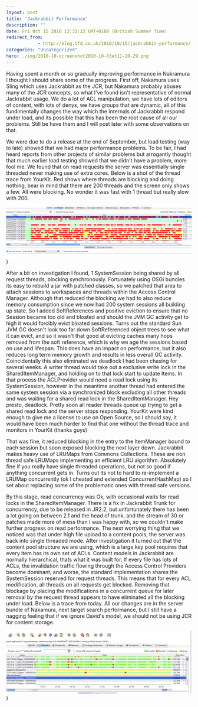 ```yaml
---
layout: post
title: 'Jackrabbit Performance'
description: ""
date: Fri Oct 15 2010 13:32:23 GMT+0100 (British Summer Time)
redirect_from: 
            - http://blog.tfd.co.uk/2010/10/15/jackrabbit-performance/
categories: "Uncategorized"
hero: ./img/2010-10-screenshot2010-10-03at11-20-29.png
---
```

Having spent a month or so gradually improving performance in Nakramura I thought I should share some of the progress. First off, Nakamura uses Sling which uses Jackrabbit as the JCR, but Nakamura probably abuses many of the JCR concepts, so what I've found isn't representative of normal Jackrabbit usage. We do a lot of ACL manipulation, we have lots of editors of content, with lots of denys, we have groups that are dynamic, all of this fundimentally changes the way which the internals of Jackrabbit respond under load, and its possible that this has been the root cause of all our problems. Still be have them and I will post later with some observations on that.

We were due to do a release at the end of September, but load testing (way to late) showed that we had major performance problems. To be fair, I had heard reports from other projects of similar problems but arrogantly thought that much earlier load testing showed that we didn't have a problem, more fool me. We found that on read requests the server was essentially single threaded never making use of extra cores. Below is a shot of the thread trace from YourKit. Red shows where threads are blocking and doing nothing, bear in mind that there are 200 threads and the screen only shows a few. All were blocking. No wonder it was fast with 1 thread but really slow with 200.

[![](/img/2010-10-screenshot2010-10-03at11-20-29.png "Nakamura under heavy load with blocking.")](/img/2010/10/screenshot2010-10-03at11-20-29.png))

After a bit on investigation I found, 1 SystemSession being shared by all request threads, blocking synchronously. Fortunately using OSGi bundles its easy to rebuild a jar with patched classes, so we patched that area to attach sessions to workspaces and threads within the Access Control Manager. Although that reduced the blocking we had to also reduce memory consumption since we now had 200 system sessions all building up state. So I added SoftReferences and positive eviction to ensure that no Session became too old and bloated and should the JVM GC activity get to high it would forcibly evict bloated sessions. Turns out the standard Sun JVM GC doesn't look too far down SoftReferenced object trees to see what it can evict, and so it wasn't that good at evicting caches many hops removed from the soft reference, which is why we age the sessions based on use and lifespan. This does have an impact on performance, but it also reduces long term memory growth and results in less overall GC activity. Coincidentally this also eliminated we deadlock I had been chasing for several weeks. A writer thread would take out a exclusive write lock in the SharedItemManager, and holding on to that lock start to update Items. In that process the ACLProvider would need a read lock using its SystemSession, however in the meantime another thread had entered the same system session via a synchronized block excluding all other threads and was waiting for a shared read lock in the SharedItemManager. Hey presto, deadlock. Pretty soon all reader threads queue up trying to get a shared read lock and the server stops responding. YourKit were kind enough to give me a license to use on Open Source, so I should say, it would have been much harder to find that one without the thread trace and monitors in YourKit (thanks guys)

That was fine, it reduced blocking in the entry to the ItemManager bound to each session but soon exposed blocking the next layer down. Jackrabbit makes heavy use of LRUMaps from Commons Collections. These are non thread safe LRUMaps implementing an efficient LRU algorithm. Absolutely fine if you really have single threaded operations, but not so good if anything concurrent gets in. Turns out its not to hard to re-implement a LRUMap concurrently (ok I cheated and extended ConcurrentHashMap) so I set about replacing some of the problematic ones with thread safe versions.

By this stage, read concurrency was Ok, with occasional waits for read locks in the SharedItemManager. There is a fix in Jackrabbit Trunk for concurrency, due to be released in JR2.2, but unfortunately there has been a lot going on between 2.1 and the head of trunk, and the stream of 30 or patches made more of mess than I was happy with, so we couldn't make further progress on read performance. The next worrying thing that we noticed was that under high file upload to a content pools, the server was back into single threaded mode. After investigation it turned out that the content pool structure we are using, which is a large key pool requires that every item has its own set of ACLs. Content models in Jackrabbit are normally hierarchical, thats what it was built for. If every file has lots of ACLs, the invalidation traffic flowing through the Access Control Providers become dominant, and worse, the standard implementation shares the SystemSession reserved for request threads. This means that for every ACL modification, all threads on all requests get blocked. Removing that blockage by placing the modifications in a concurrent queue for later removal by the request thread appears to have eliminated all the blocking under load. Below is a trace from today. All our changes are in the server bundle of Nakamura, next target search performance, but I still have a nagging feeling that if we ignore David's model, we should not be using JCR for content storage.

[![](/img/2010-10-screen-shot-2010-10-15-at-12-43-45.png "Nakamura unblocked")](/img/2010/10/screen-shot-2010-10-15-at-12-43-45.png))
